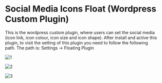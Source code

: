 # Social Media Icons Float (Wordpress Custom Plugin) 

This is the wordpress custom plugin, where users can set the social media (icon link, icon colour, icon size and icon shape). After install and active this plugin, to visit the setting of this plugin you need to follow the following path. The path is: Settings -> Floating Plugin


![1](https://github.com/sujoysenmyself/wordpress_plugin_social_media_icon_float/assets/26877224/d3531ca6-f72b-40af-8aa2-4fe3836156fe)


![2](https://github.com/sujoysenmyself/wordpress_plugin_social_media_icon_float/assets/26877224/5f94cb88-e0f4-4dd5-a322-e7001deef61a)



![3](https://github.com/sujoysenmyself/wordpress_plugin_social_media_icon_float/assets/26877224/75220419-63a3-4213-84c1-4ecbbfe348df)
